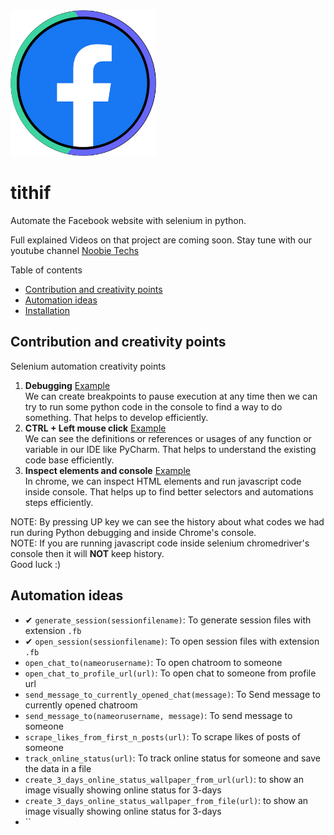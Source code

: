 <img src="./logo/tithif.png" alt="logo" width="233"/>

# tithif

Automate the Facebook website with selenium in python.

Full explained Videos on that project are coming soon. Stay tune with our youtube channel [Noobie Techs](https://www.youtube.com/c/NoobieTechsTithi_mukherjee/)

Table of contents
  * [Contribution and creativity points](#contribution)
  * [Automation ideas](#automation-ideas)
  * [Installation](#installation)
  
## Contribution and creativity points
Selenium automation creativity points 
1. **Debugging** [Example](https://github.com/Tithibots/tithiwa/issues/50#issuecomment-710778130)<br> We can create breakpoints to pause execution at any time then we can try to run some python code in the console to find a way to do something. That helps to develop efficiently.  
2. **CTRL + Left mouse click** [Example](https://github.com/Tithibots/tithiwa/issues/50#issuecomment-710779007)<br> We can see the definitions or references or usages of any function or variable in our IDE like PyCharm. That helps to understand the existing code base efficiently.
3. **Inspect elements and console** [Example](https://github.com/Tithibots/tithiwa/issues/50#issuecomment-710781167)<br> In chrome, we can inspect HTML elements and run javascript code inside console. That helps up to find better selectors and automations steps efficiently.

NOTE: By pressing UP key we can see the history about what codes we had run during Python debugging and inside Chrome's console.<br> 
NOTE: If you are running javascript code inside selenium chromedriver's console then it will **NOT** keep history.<br>
Good luck :)
  
## Automation ideas

* ✔ `generate_session(sessionfilename)`: To generate session files with extension `.fb` 
* ✔ `open_session(sessionfilename)`: To open session files with extension `.fb`
* `open_chat_to(nameorusername)`: To open chatroom to someone
* `open_chat_to_profile_url(url)`: To open chat to someone from profile url
* `send_message_to_currently_opened_chat(message)`: To Send message to currently opened chatroom
* `send_message_to(nameorusername, message)`: To send message to someone
* `scrape_likes_from_first_n_posts(url)`: To scrape likes of posts of someone  
* `track_online_status(url)`: To track online status for someone and save the data in a file 
* `create_3_days_online_status_wallpaper_from_url(url)`: to show an image visually showing online status for 3-days
* `create_3_days_online_status_wallpaper_from_file(url)`: to show an image visually showing online status for 3-days
* ``

